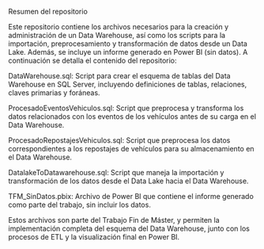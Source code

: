 Resumen del repositorio

Este repositorio contiene los archivos necesarios para la creación y administración de un Data Warehouse, así como los scripts para la importación, preprocesamiento y transformación de datos desde un Data Lake. Además, se incluye un informe generado en Power BI (sin datos). A continuación se detalla el contenido del repositorio:

DataWarehouse.sql: Script para crear el esquema de tablas del Data Warehouse en SQL Server, incluyendo definiciones de tablas, relaciones, claves primarias y foráneas.

ProcesadoEventosVehiculos.sql: Script que preprocesa y transforma los datos relacionados con los eventos de los vehículos antes de su carga en el Data Warehouse.

ProcesadoRepostajesVehiculos.sql: Script que preprocesa los datos correspondientes a los repostajes de vehículos para su almacenamiento en el Data Warehouse.

DatalakeToDatawarehouse.sql: Script que maneja la importación y transformación de los datos desde el Data Lake hacia el Data Warehouse.

TFM_SinDatos.pbix: Archivo de Power BI que contiene el informe generado como parte del trabajo, sin incluir los datos.

Estos archivos son parte del Trabajo Fin de Máster, y permiten la implementación completa del esquema del Data Warehouse, junto con los procesos de ETL y la visualización final en Power BI.
